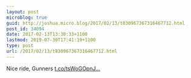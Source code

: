 ```yaml
---
layout: post
microblog: true
guid: http://joshua.micro.blog/2017/02/13/t830967367316467712.html
post_id: 34094
date: 2017-02-13T13:30:33+1100
lastmod: 2019-07-30T17:41:19+1100
type: post
url: /2017/02/13/t830967367316467712.html
---
```

Nice ride, Gunners [t.co/tsWoGOpnJ...](https://t.co/tsWoGOpnJY)
